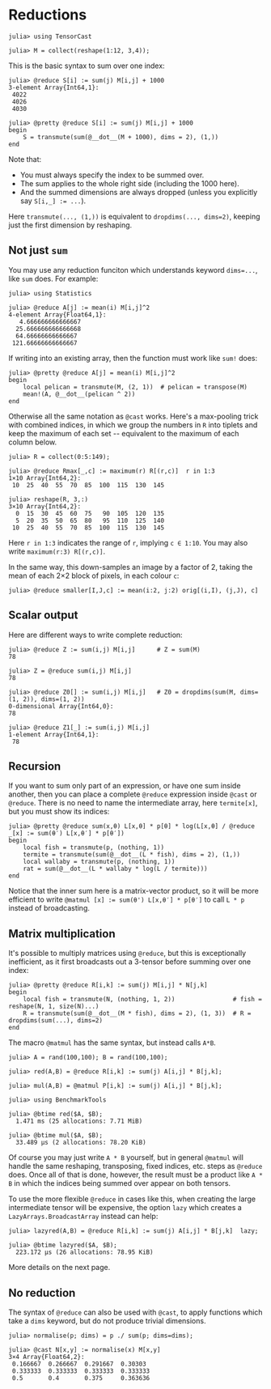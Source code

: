 # Reductions

```jldoctest mylabel
julia> using TensorCast

julia> M = collect(reshape(1:12, 3,4));
```

This is the basic syntax to sum over one index:

```jldoctest mylabel; filter = r"begin\n.*\nend"
julia> @reduce S[i] := sum(j) M[i,j] + 1000
3-element Array{Int64,1}:
 4022
 4026
 4030

julia> @pretty @reduce S[i] := sum(j) M[i,j] + 1000
begin
    S = transmute(sum(@__dot__(M + 1000), dims = 2), (1,))
end
```

Note that:
* You must always specify the index to be summed over. 
* The sum applies to the whole right side (including the 1000 here). 
* And the summed dimensions are always dropped (unless you explicitly say `S[i,_] := ...`).

Here `transmute(..., (1,))` is equivalent to `dropdims(..., dims=2)`, 
keeping just the first dimension by reshaping.

## Not just `sum`

You may use any reduction funciton which understands keyword `dims=...`, like `sum` does. 
For example:

```jldoctest mylabel
julia> using Statistics

julia> @reduce A[j] := mean(i) M[i,j]^2
4-element Array{Float64,1}:
   4.666666666666667
  25.666666666666668
  64.66666666666667
 121.66666666666667
```

If writing into an existing array, then the function must work like `sum!` does:

```julia-repl
julia> @pretty @reduce A[j] = mean(i) M[i,j]^2
begin
    local pelican = transmute(M, (2, 1))  # pelican = transpose(M)
    mean!(A, @__dot__(pelican ^ 2))
end
```

Otherwise all the same notation as `@cast` works. 
Here's a max-pooling trick with combined indices, in which we group the numbers in `R` into tiplets
and keep the maximum of each set -- equivalent to the maximum of each column below.  

```jldoctest mylabel
julia> R = collect(0:5:149);

julia> @reduce Rmax[_,c] := maximum(r) R[(r,c)]  r in 1:3
1×10 Array{Int64,2}:
 10  25  40  55  70  85  100  115  130  145

julia> reshape(R, 3,:)
3×10 Array{Int64,2}:
  0  15  30  45  60  75   90  105  120  135
  5  20  35  50  65  80   95  110  125  140
 10  25  40  55  70  85  100  115  130  145
```

Here `r in 1:3` indicates the range of `r`, implying `c ∈ 1:10`.
You may also write `maximum(r:3) R[(r,c)]`.

In the same way, this down-samples an image by a factor of 2, 
taking the mean of each 2×2 block of pixels, in each colour `c`:

```julia-repl
julia> @reduce smaller[I,J,c] := mean(i:2, j:2) orig[(i,I), (j,J), c]
```

## Scalar output

Here are different ways to write complete reduction:

```jldoctest mylabel
julia> @reduce Z := sum(i,j) M[i,j]      # Z = sum(M)
78

julia> Z = @reduce sum(i,j) M[i,j]
78

julia> @reduce Z0[] := sum(i,j) M[i,j]   # Z0 = dropdims(sum(M, dims=(1, 2)), dims=(1, 2))
0-dimensional Array{Int64,0}:
78

julia> @reduce Z1[_] := sum(i,j) M[i,j]
1-element Array{Int64,1}:
 78
```

## Recursion

If you want to sum only part of an expression, or have one sum inside another, 
then you can place a complete `@reduce` expression inside `@cast` or `@reduce`.
There is no need to name the intermediate array, here `termite[x]`, but you must show its indices:

```julia-repl
julia> @pretty @reduce sum(x,θ) L[x,θ] * p[θ] * log(L[x,θ] / @reduce _[x] := sum(θ′) L[x,θ′] * p[θ′])
begin
    local fish = transmute(p, (nothing, 1))
    termite = transmute(sum(@__dot__(L * fish), dims = 2), (1,))
    local wallaby = transmute(p, (nothing, 1))
    rat = sum(@__dot__(L * wallaby * log(L / termite)))
end
```

Notice that the inner sum here is a matrix-vector product, so it will be more efficient to 
write `@matmul [x] := sum(θ') L[x,θ′] * p[θ′]` to call `L * p` instead of broadcasting. 

## Matrix multiplication

It's possible to multiply matrices using `@reduce`, 
but this is exceptionally inefficient, as it first broadcasts out a 3-tensor 
before summing over one index:

```julia-repl
julia> @pretty @reduce R[i,k] := sum(j) M[i,j] * N[j,k]
begin
    local fish = transmute(N, (nothing, 1, 2))                # fish = reshape(N, 1, size(N)...)
    R = transmute(sum(@__dot__(M * fish), dims = 2), (1, 3))  # R = dropdims(sum(...), dims=2)
end
```

The macro `@matmul` has the same syntax, but instead calls `A*B`. 

```jldoctest mylabel; filter = r"[0-9\.]+ .s \(.*\)"
julia> A = rand(100,100); B = rand(100,100);

julia> red(A,B) = @reduce R[i,k] := sum(j) A[i,j] * B[j,k];

julia> mul(A,B) = @matmul P[i,k] := sum(j) A[i,j] * B[j,k];

julia> using BenchmarkTools

julia> @btime red($A, $B);
  1.471 ms (25 allocations: 7.71 MiB)

julia> @btime mul($A, $B);
  33.489 μs (2 allocations: 78.20 KiB)
```

Of course you may just write `A * B` yourself, but in general `@matmul` will handle the same 
reshaping, transposing, fixed indices, etc. steps as `@reduce` does. 
Once all of that is done, however, the result must be a product like `A * B` in which the indices
being summed over appear on both tensors. 
<!-- If there are more than two factors,
then multiplication proceeds from the left, `(A * B) * C`. 
But that has bugs! -->

To use the more flexible `@reduce` in cases like this, 
when creating the large intermediate tensor will be expensive,
the option `lazy` which creates a `LazyArrays.BroadcastArray` instead can help: 

```julia-repl
julia> lazyred(A,B) = @reduce R[i,k] := sum(j) A[i,j] * B[j,k]  lazy;

julia> @btime lazyred($A, $B);
  223.172 μs (26 allocations: 78.95 KiB) 
```

More details on the next page. 

## No reduction

The syntax of `@reduce` can also be used with `@cast`, to apply functions which 
take a `dims` keyword, but do not produce trivial dimensions. 

```jldoctest mylabel
julia> normalise(p; dims) = p ./ sum(p; dims=dims);

julia> @cast N[x,y] := normalise(x) M[x,y]
3×4 Array{Float64,2}:
 0.166667  0.266667  0.291667  0.30303
 0.333333  0.333333  0.333333  0.333333
 0.5       0.4       0.375     0.363636
```
